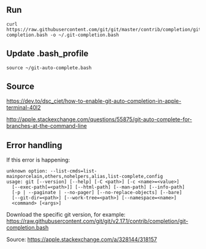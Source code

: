 ## Run
```
curl https://raw.githubusercontent.com/git/git/master/contrib/completion/git-completion.bash -o ~/.git-completion.bash
```


## Update .bash_profile
```
source ~/git-auto-complete.bash
```

## Source
https://dev.to/dsc_ciet/how-to-enable-git-auto-completion-in-apple-terminal-40l2

http://apple.stackexchange.com/questions/55875/git-auto-complete-for-branches-at-the-command-line

## Error handling
If this error is happening:
```
unknown option: --list-cmds=list-mainporcelain,others,nohelpers,alias,list-complete,config
usage: git [--version] [--help] [-C <path>] [-c <name>=<value>]
  [--exec-path[=<path>]] [--html-path] [--man-path] [--info-path]
  [-p | --paginate | --no-pager] [--no-replace-objects] [--bare]
  [--git-dir=<path>] [--work-tree=<path>] [--namespace=<name>]
  <command> [<args>]
```

Download the specific git version, for example: https://raw.githubusercontent.com/git/git/v2.17.1/contrib/completion/git-completion.bash

Source: https://apple.stackexchange.com/a/328144/318157
